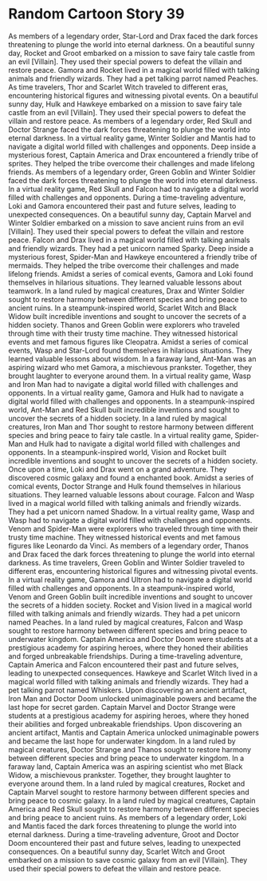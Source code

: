 # Random Cartoon Story 39

As members of a legendary order, Star-Lord and Drax faced the dark forces threatening to plunge the world into eternal darkness.
On a beautiful sunny day, Rocket and Groot embarked on a mission to save fairy tale castle from an evil [Villain]. They used their special powers to defeat the villain and restore peace.
Gamora and Rocket lived in a magical world filled with talking animals and friendly wizards. They had a pet talking parrot named Peaches.
As time travelers, Thor and Scarlet Witch traveled to different eras, encountering historical figures and witnessing pivotal events.
On a beautiful sunny day, Hulk and Hawkeye embarked on a mission to save fairy tale castle from an evil [Villain]. They used their special powers to defeat the villain and restore peace.
As members of a legendary order, Red Skull and Doctor Strange faced the dark forces threatening to plunge the world into eternal darkness.
In a virtual reality game, Winter Soldier and Mantis had to navigate a digital world filled with challenges and opponents.
Deep inside a mysterious forest, Captain America and Drax encountered a friendly tribe of sprites. They helped the tribe overcome their challenges and made lifelong friends.
As members of a legendary order, Green Goblin and Winter Soldier faced the dark forces threatening to plunge the world into eternal darkness.
In a virtual reality game, Red Skull and Falcon had to navigate a digital world filled with challenges and opponents.
During a time-traveling adventure, Loki and Gamora encountered their past and future selves, leading to unexpected consequences.
On a beautiful sunny day, Captain Marvel and Winter Soldier embarked on a mission to save ancient ruins from an evil [Villain]. They used their special powers to defeat the villain and restore peace.
Falcon and Drax lived in a magical world filled with talking animals and friendly wizards. They had a pet unicorn named Sparky.
Deep inside a mysterious forest, Spider-Man and Hawkeye encountered a friendly tribe of mermaids. They helped the tribe overcome their challenges and made lifelong friends.
Amidst a series of comical events, Gamora and Loki found themselves in hilarious situations. They learned valuable lessons about teamwork.
In a land ruled by magical creatures, Drax and Winter Soldier sought to restore harmony between different species and bring peace to ancient ruins.
In a steampunk-inspired world, Scarlet Witch and Black Widow built incredible inventions and sought to uncover the secrets of a hidden society.
Thanos and Green Goblin were explorers who traveled through time with their trusty time machine. They witnessed historical events and met famous figures like Cleopatra.
Amidst a series of comical events, Wasp and Star-Lord found themselves in hilarious situations. They learned valuable lessons about wisdom.
In a faraway land, Ant-Man was an aspiring wizard who met Gamora, a mischievous prankster. Together, they brought laughter to everyone around them.
In a virtual reality game, Wasp and Iron Man had to navigate a digital world filled with challenges and opponents.
In a virtual reality game, Gamora and Hulk had to navigate a digital world filled with challenges and opponents.
In a steampunk-inspired world, Ant-Man and Red Skull built incredible inventions and sought to uncover the secrets of a hidden society.
In a land ruled by magical creatures, Iron Man and Thor sought to restore harmony between different species and bring peace to fairy tale castle.
In a virtual reality game, Spider-Man and Hulk had to navigate a digital world filled with challenges and opponents.
In a steampunk-inspired world, Vision and Rocket built incredible inventions and sought to uncover the secrets of a hidden society.
Once upon a time, Loki and Drax went on a grand adventure. They discovered cosmic galaxy and found a enchanted book.
Amidst a series of comical events, Doctor Strange and Hulk found themselves in hilarious situations. They learned valuable lessons about courage.
Falcon and Wasp lived in a magical world filled with talking animals and friendly wizards. They had a pet unicorn named Shadow.
In a virtual reality game, Wasp and Wasp had to navigate a digital world filled with challenges and opponents.
Venom and Spider-Man were explorers who traveled through time with their trusty time machine. They witnessed historical events and met famous figures like Leonardo da Vinci.
As members of a legendary order, Thanos and Drax faced the dark forces threatening to plunge the world into eternal darkness.
As time travelers, Green Goblin and Winter Soldier traveled to different eras, encountering historical figures and witnessing pivotal events.
In a virtual reality game, Gamora and Ultron had to navigate a digital world filled with challenges and opponents.
In a steampunk-inspired world, Venom and Green Goblin built incredible inventions and sought to uncover the secrets of a hidden society.
Rocket and Vision lived in a magical world filled with talking animals and friendly wizards. They had a pet unicorn named Peaches.
In a land ruled by magical creatures, Falcon and Wasp sought to restore harmony between different species and bring peace to underwater kingdom.
Captain America and Doctor Doom were students at a prestigious academy for aspiring heroes, where they honed their abilities and forged unbreakable friendships.
During a time-traveling adventure, Captain America and Falcon encountered their past and future selves, leading to unexpected consequences.
Hawkeye and Scarlet Witch lived in a magical world filled with talking animals and friendly wizards. They had a pet talking parrot named Whiskers.
Upon discovering an ancient artifact, Iron Man and Doctor Doom unlocked unimaginable powers and became the last hope for secret garden.
Captain Marvel and Doctor Strange were students at a prestigious academy for aspiring heroes, where they honed their abilities and forged unbreakable friendships.
Upon discovering an ancient artifact, Mantis and Captain America unlocked unimaginable powers and became the last hope for underwater kingdom.
In a land ruled by magical creatures, Doctor Strange and Thanos sought to restore harmony between different species and bring peace to underwater kingdom.
In a faraway land, Captain America was an aspiring scientist who met Black Widow, a mischievous prankster. Together, they brought laughter to everyone around them.
In a land ruled by magical creatures, Rocket and Captain Marvel sought to restore harmony between different species and bring peace to cosmic galaxy.
In a land ruled by magical creatures, Captain America and Red Skull sought to restore harmony between different species and bring peace to ancient ruins.
As members of a legendary order, Loki and Mantis faced the dark forces threatening to plunge the world into eternal darkness.
During a time-traveling adventure, Groot and Doctor Doom encountered their past and future selves, leading to unexpected consequences.
On a beautiful sunny day, Scarlet Witch and Groot embarked on a mission to save cosmic galaxy from an evil [Villain]. They used their special powers to defeat the villain and restore peace.